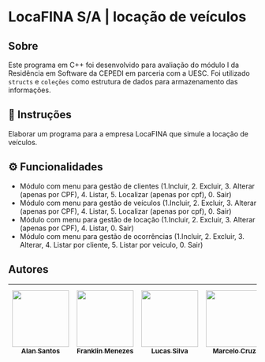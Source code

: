 # LocaFINA S/A | locação de veículos 

## Sobre

Este programa em C++ foi desenvolvido para avaliação do módulo I da Residência em Software da CEPEDI em parceria com a UESC. Foi utilizado `structs` e `coleções` como estrutura de dados para armazenamento das informações.

## 📄 Instruções

Elaborar um programa para a empresa LocaFINA que simule a locação de veículos.

## ⚙ Funcionalidades

- Módulo com menu para gestão de clientes (1.Incluir, 2. Excluir, 3. Alterar (apenas por CPF), 4. Listar, 5. Localizar (apenas por cpf), 0. Sair)
- Módulo com menu para gestão de veículos (1.Incluir, 2. Excluir, 3. Alterar (apenas por CPF), 4. Listar, 5. Localizar (apenas por cpf), 0. Sair)
- Módulo com menu para gestão de locação (1.Incluir, 2. Excluir, 3. Alterar (apenas por CPF), 4. Listar, 0. Sair)
- Módulo com menu para gestão de ocorrências (1.Incluir, 2. Excluir, 3. Alterar, 4. Listar por cliente, 5. Listar por veiculo, 0. Sair)

## Autores

| [<img src="https://avatars.githubusercontent.com/u/30904884?v=4" width=115><br><sub>Alan Santos</sub>](https://github.com/AlanSantos01) |  [<img src="https://avatars.githubusercontent.com/u/94021811?v=4" width=115><br><sub>Franklin Menezes </sub>](https://github.com/FranklinPereira2309/) |  [<img src="https://avatars.githubusercontent.com/u/17802288?v=4" width=115><br><sub>Lucas Silva</sub>](https://github.com/eulucasilva) | [<img src="https://avatars.githubusercontent.com/u/104631922?v=4" width=115><br><sub>Marcelo Cruz</sub>](https://github.com/Marckcruz) | [<img src="https://avatars.githubusercontent.com/u/142943023?v=4" width=115><br><sub>José Ulian Cardoso</sub>](https://github.com/ulian18TIC18) |
| :---: | :---: | :---: | :---: |:---: |




